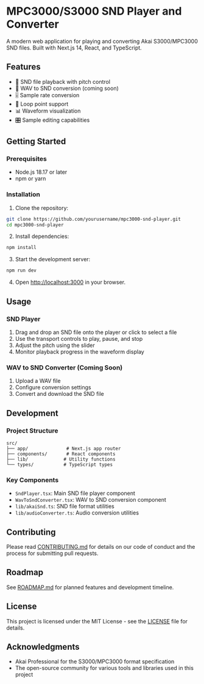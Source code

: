 # MPC3000/S3000 SND Player and Converter

A modern web application for playing and converting Akai S3000/MPC3000 SND files. Built with Next.js 14, React, and TypeScript.

## Features

- 🎵 SND file playback with pitch control
- 🔄 WAV to SND conversion (coming soon)
- 🎚️ Sample rate conversion
- 🔁 Loop point support
- 📊 Waveform visualization
- 🎛️ Sample editing capabilities

## Getting Started

### Prerequisites

- Node.js 18.17 or later
- npm or yarn

### Installation

1. Clone the repository:
```bash
git clone https://github.com/yourusername/mpc3000-snd-player.git
cd mpc3000-snd-player
```

2. Install dependencies:
```bash
npm install
```

3. Start the development server:
```bash
npm run dev
```

4. Open [http://localhost:3000](http://localhost:3000) in your browser.

## Usage

### SND Player

1. Drag and drop an SND file onto the player or click to select a file
2. Use the transport controls to play, pause, and stop
3. Adjust the pitch using the slider
4. Monitor playback progress in the waveform display

### WAV to SND Converter (Coming Soon)

1. Upload a WAV file
2. Configure conversion settings
3. Convert and download the SND file

## Development

### Project Structure

```
src/
├── app/              # Next.js app router
├── components/       # React components
├── lib/             # Utility functions
└── types/           # TypeScript types
```

### Key Components

- `SndPlayer.tsx`: Main SND file player component
- `WavToSndConverter.tsx`: WAV to SND conversion component
- `lib/akaiSnd.ts`: SND file format utilities
- `lib/audioConverter.ts`: Audio conversion utilities

## Contributing

Please read [CONTRIBUTING.md](CONTRIBUTING.md) for details on our code of conduct and the process for submitting pull requests.

## Roadmap

See [ROADMAP.md](ROADMAP.md) for planned features and development timeline.

## License

This project is licensed under the MIT License - see the [LICENSE](LICENSE) file for details.

## Acknowledgments

- Akai Professional for the S3000/MPC3000 format specification
- The open-source community for various tools and libraries used in this project
